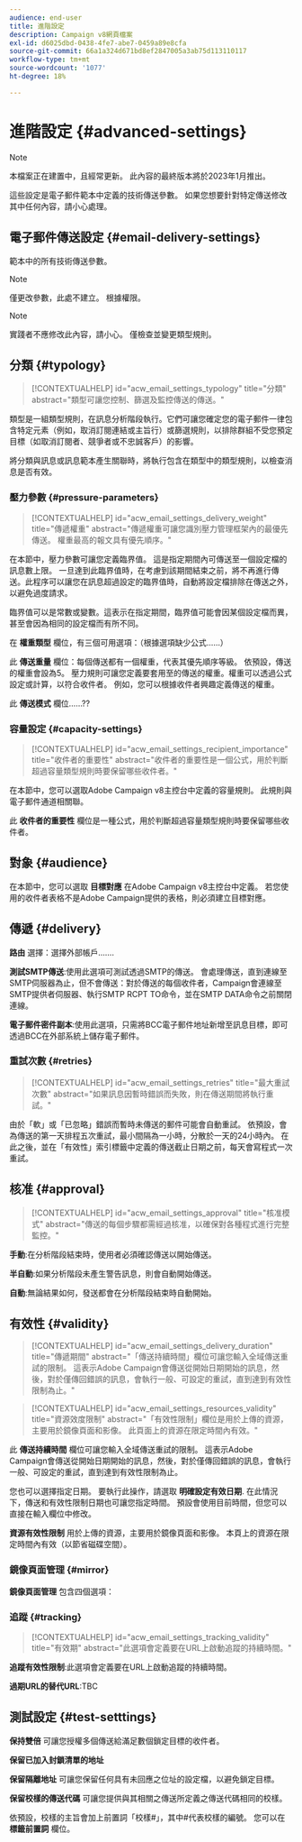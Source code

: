 ```yaml
---
audience: end-user
title: 進階設定
description: Campaign v8網頁檔案
exl-id: d6025dbd-0438-4fe7-abe7-0459a89e8cfa
source-git-commit: 66a1a324d671bd8ef2847005a3ab75d113110117
workflow-type: tm+mt
source-wordcount: '1077'
ht-degree: 18%

---
```


# 進階設定 {#advanced-settings}

>[!NOTE]
>
>本檔案正在建置中，且經常更新。 此內容的最終版本將於2023年1月推出。

這些設定是電子郵件範本中定義的技術傳送參數。 如果您想要針對特定傳送修改其中任何內容，請小心處理。

## 電子郵件傳送設定 {#email-delivery-settings}

<!--
October 2022 

Note that this page is for now a placeholder to host Contextualhelp blocks

Do not delete these blocks 

Documentation on this part is targeted for december 2022
-->

範本中的所有技術傳送參數。

>[!NOTE]
>
> 僅更改參數，此處不建立。 根據權限。

>[!NOTE]
>
> 實踐者不應修改此內容，請小心。 僅檢查並變更類型規則。

## 分類 {#typology}

>[!CONTEXTUALHELP]
>id="acw_email_settings_typology"
>title="分類"
>abstract="類型可讓您控制、篩選及監控傳送的傳送。"

類型是一組類型規則，在訊息分析階段執行。它們可讓您確定您的電子郵件一律包含特定元素（例如，取消訂閱連結或主旨行）或篩選規則，以排除群組不受您預定目標（如取消訂閱者、競爭者或不忠誠客戶）的影響。

將分類與訊息或訊息範本產生關聯時，將執行包含在類型中的類型規則，以檢查消息是否有效。

### 壓力參數 {#pressure-parameters}

>[!CONTEXTUALHELP]
>id="acw_email_settings_delivery_weight"
>title="傳遞權重"
>abstract="傳遞權重可讓您識別壓力管理框架內的最優先傳送。 權重最高的報文具有優先順序。"

在本節中，壓力參數可讓您定義臨界值。 這是指定期間內可傳送至一個設定檔的訊息數上限。 一旦達到此臨界值時，在考慮到該期間結束之前，將不再進行傳送。此程序可以讓您在訊息超過設定的臨界值時，自動將設定檔排除在傳送之外，以避免過度請求。

臨界值可以是常數或變數。這表示在指定期間，臨界值可能會因某個設定檔而異，甚至會因為相同的設定檔而有所不同。

在 **權重類型** 欄位，有三個可用選項：（根據選項缺少公式……）

此 **傳送重量** 欄位：每個傳送都有一個權重，代表其優先順序等級。 依預設，傳送的權重會設為5。 壓力規則可讓您定義要套用至的傳送的權重。權重可以透過公式設定或計算，以符合收件者。 例如，您可以根據收件者興趣定義傳送的權重。

此 **傳送模式** 欄位……??

### 容量設定 {#capacity-settings}

>[!CONTEXTUALHELP]
>id="acw_email_settings_recipient_importance"
>title="收件者的重要性"
>abstract="收件者的重要性是一個公式，用於判斷超過容量類型規則時要保留哪些收件者。"

在本節中，您可以選取Adobe Campaign v8主控台中定義的容量規則。 此規則與電子郵件通道相關聯。

此 **收件者的重要性** 欄位是一種公式，用於判斷超過容量類型規則時要保留哪些收件者。

## 對象 {#audience}

在本節中，您可以選取 **目標對應** 在Adobe Campaign v8主控台中定義。 若您使用的收件者表格不是Adobe Campaign提供的表格，則必須建立目標對應。

## 傳遞 {#delivery}

**路由** 選擇：選擇外部帳戶…….

**測試SMTP傳送**:使用此選項可測試透過SMTP的傳送。 會處理傳送，直到連線至SMTP伺服器為止，但不會傳送：對於傳送的每個收件者，Campaign會連線至SMTP提供者伺服器、執行SMTP RCPT TO命令，並在SMTP DATA命令之前關閉連線。

**電子郵件密件副本**:使用此選項，只需將BCC電子郵件地址新增至訊息目標，即可透過BCC在外部系統上儲存電子郵件。

### 重試次數 {#retries}

>[!CONTEXTUALHELP]
>id="acw_email_settings_retries"
>title="最大重試次數"
>abstract="如果訊息因暫時錯誤而失敗，則在傳送期間將執行重試。"

由於「軟」或「已忽略」錯誤而暫時未傳送的郵件可能會自動重試。 依預設，會為傳送的第一天排程五次重試，最小間隔為一小時，分散於一天的24小時內。 在此之後，並在「有效性」索引標籤中定義的傳送截止日期之前，每天會寫程式一次重試。

## 核准 {#approval}

>[!CONTEXTUALHELP]
>id="acw_email_settings_approval"
>title="核准模式"
>abstract="傳送的每個步驟都需經過核准，以確保對各種程式進行完整監控。"

**手動**:在分析階段結束時，使用者必須確認傳送以開始傳送。

**半自動**:如果分析階段未產生警告訊息，則會自動開始傳送。

**自動**:無論結果如何，發送都會在分析階段結束時自動開始。


## 有效性 {#validity}

>[!CONTEXTUALHELP]
>id="acw_email_settings_delivery_duration"
>title="傳遞期間"
>abstract="「傳送持續時間」欄位可讓您輸入全域傳送重試的限制。 這表示Adobe Campaign會傳送從開始日期開始的訊息，然後，對於僅傳回錯誤的訊息，會執行一般、可設定的重試，直到達到有效性限制為止。"

>[!CONTEXTUALHELP]
>id="acw_email_settings_resources_validity"
>title="資源效度限制"
>abstract="「有效性限制」欄位是用於上傳的資源，主要用於鏡像頁面和影像。 此頁面上的資源在限定時間內有效。"


此 **傳送持續時間** 欄位可讓您輸入全域傳送重試的限制。 這表示Adobe Campaign會傳送從開始日期開始的訊息，然後，對於僅傳回錯誤的訊息，會執行一般、可設定的重試，直到達到有效性限制為止。

您也可以選擇指定日期。 要執行此操作，請選取 **明確設定有效日期**. 在此情況下，傳送和有效性限制日期也可讓您指定時間。 預設會使用目前時間，但您可以直接在輸入欄位中修改。

**資源有效性限制** 用於上傳的資源，主要用於鏡像頁面和影像。 本頁上的資源在限定時間內有效（以節省磁碟空間）。

### 鏡像頁面管理 {#mirror}

**鏡像頁面管理** 包含四個選項：


### 追蹤 {#tracking}

>[!CONTEXTUALHELP]
>id="acw_email_settings_tracking_validity"
>title="有效期"
>abstract="此選項會定義要在URL上啟動追蹤的持續時間。"

**追蹤有效性限制**:此選項會定義要在URL上啟動追蹤的持續時間。

**過期URL的替代URL**:TBC


## 測試設定 {#test-setttings}

**保持雙倍** 可讓您授權多個傳送給滿足數個鎖定目標的收件者。

**保留已加入封鎖清單的地址**

**保留隔離地址** 可讓您保留任何具有未回應之位址的設定檔，以避免鎖定目標。

**保留校樣的傳送代碼** 可讓您提供與其相關之傳送所定義之傳送代碼相同的校樣。

依預設，校樣的主旨會加上前置詞「校樣#」，其中#代表校樣的編號。 您可以在 **標籤前置詞** 欄位。